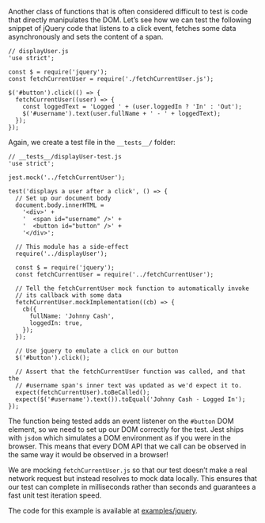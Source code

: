 Another class of functions that is often considered difficult to test is code that directly manipulates the DOM. Let’s see how we can test the following snippet of jQuery code that listens to a click event, fetches some data asynchronously and sets the content of a span.

    // displayUser.js
    'use strict';

    const $ = require('jquery');
    const fetchCurrentUser = require('./fetchCurrentUser.js');

    $('#button').click(() => {
      fetchCurrentUser((user) => {
        const loggedText = 'Logged ' + (user.loggedIn ? 'In' : 'Out');
        $('#username').text(user.fullName + ' - ' + loggedText);
      });
    });

Again, we create a test file in the `__tests__/` folder:

    // __tests__/displayUser-test.js
    'use strict';

    jest.mock('../fetchCurrentUser');

    test('displays a user after a click', () => {
      // Set up our document body
      document.body.innerHTML =
        '<div>' +
        '  <span id="username" />' +
        '  <button id="button" />' +
        '</div>';

      // This module has a side-effect
      require('../displayUser');

      const $ = require('jquery');
      const fetchCurrentUser = require('../fetchCurrentUser');

      // Tell the fetchCurrentUser mock function to automatically invoke
      // its callback with some data
      fetchCurrentUser.mockImplementation((cb) => {
        cb({
          fullName: 'Johnny Cash',
          loggedIn: true,
        });
      });

      // Use jquery to emulate a click on our button
      $('#button').click();

      // Assert that the fetchCurrentUser function was called, and that the
      // #username span's inner text was updated as we'd expect it to.
      expect(fetchCurrentUser).toBeCalled();
      expect($('#username').text()).toEqual('Johnny Cash - Logged In');
    });

The function being tested adds an event listener on the `#button` DOM element, so we need to set up our DOM correctly for the test. Jest ships with `jsdom` which simulates a DOM environment as if you were in the browser. This means that every DOM API that we call can be observed in the same way it would be observed in a browser!

We are mocking `fetchCurrentUser.js` so that our test doesn’t make a real network request but instead resolves to mock data locally. This ensures that our test can complete in milliseconds rather than seconds and guarantees a fast unit test iteration speed.

The code for this example is available at [examples/jquery](https://github.com/facebook/jest/tree/master/examples/jquery).
